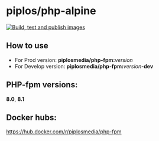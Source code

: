 piplos/php-alpine
======================
[![Build, test and publish images](https://github.com/piplos/php-alpine/actions/workflows/build.yml/badge.svg)](https://github.com/piplos/php-alpine/actions/workflows/build.yml)

## How to use
- For Prod version: **piplosmedia/php-fpm:**_version_
- For Develop version: **piplosmedia/php-fpm:**_version_**-dev**

## PHP-fpm versions:
**8.0**, **8.1**

## Docker hubs:
https://hub.docker.com/r/piplosmedia/php-fpm
